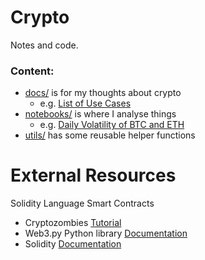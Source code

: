 # Crypto
Notes and code.

### Content:
* [docs/](./docs/) is for my thoughts about crypto
    * e.g. [List of Use Cases](./docs/use_cases.md)
* [notebooks/](./notebooks/) is where I analyse things
    * e.g. [Daily Volatility of BTC and ETH](./notebooks/NB01%20Returns%20-%20BTC%20ETH%20-%20Daily.ipynb)
* [utils/](./utils/) has some reusable helper functions

# External Resources
Solidity Language Smart Contracts
* Cryptozombies [Tutorial](https://cryptozombies.io/)
* Web3.py Python library [Documentation](https://web3py.readthedocs.io/en/stable/index.html#)
* Solidity [Documentation](https://docs.soliditylang.org/)
